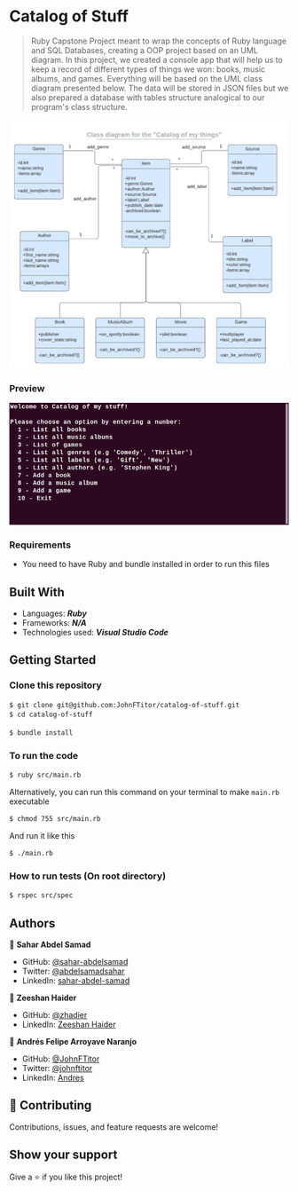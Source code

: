 # Catalog of Stuff

> Ruby Capstone Project meant to wrap the concepts of Ruby language and SQL Databases, creating a OOP project based on an UML diagram.
> In this project, we created a console app that will help us to keep a record of different types of things we won: books, music albums, and games. Everything will be based on the UML class diagram presented below. The data will be stored in JSON files but we also prepared a database with tables structure analogical to our program's class structure.

![UML class diagram](catalog_of_my_things.png)

### Preview

![console app](screenshot.gif)

### Requirements

- You need to have Ruby and bundle installed in order to run this files

## Built With

- Languages: _**Ruby**_
- Frameworks: _**N/A**_
- Technologies used: _**Visual Studio Code**_

## Getting Started

### Clone this repository

```bash
$ git clone git@github.com:JohnFTitor/catalog-of-stuff.git
$ cd catalog-of-stuff

$ bundle install

```

### To run the code

```bash
$ ruby src/main.rb
```

Alternatively, you can run this command on your terminal to make `main.rb` executable

```bash
$ chmod 755 src/main.rb
```

And run it like this

```bash
$ ./main.rb
```

### How to run tests (On root directory) 

```bash
$ rspec src/spec
```

## Authors

👤 **Sahar Abdel Samad**

- GitHub: [@sahar-abdelsamad](https://github.com/Sahar-AbdelSamad)
- Twitter: [@abdelsamadsahar](https://twitter.com/AbdelSamadSahar)
- LinkedIn: [sahar-abdel-samad](https://www.linkedin.com/in/sahar-abdel-samad/)

👤 **Zeeshan Haider**

- GitHub: [@zhadier](https://github.com/zhadier)
- LinkedIn: [Zeeshan Haider](https://www.linkedin.com/in/zhadier39/)

👤 **Andrés Felipe Arroyave Naranjo**

- GitHub: [@JohnFTitor](https://github.com/JohnFTitor)
- Twitter: [@johnftitor](https://twitter.com/johnftitor)
- LinkedIn: [Andres](https://www.linkedin.com/in/andresarroyavenaranjo/)

## 🤝 Contributing

Contributions, issues, and feature requests are welcome!

## Show your support

Give a ⭐️ if you like this project!
